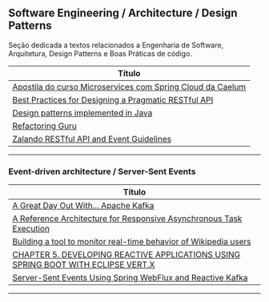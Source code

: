 ## Software Engineering / Architecture / Design Patterns

Seção dedicada a textos relacionados a Engenharia de Software, Arquitetura, Design Patterns e Boas Práticas de código.


| **Título**  |
|---|
|[Apostila do curso Microservices com Spring Cloud da Caelum]|
|[Best Practices for Designing a Pragmatic RESTful API]|
|[Design patterns implemented in Java]|
|[Refactoring Guru]|
|[Zalando RESTful API and Event Guidelines]|
------------

[Apostila do curso Microservices com Spring Cloud da Caelum]: <https://github.com/caelum/apostila-microservices-com-spring-cloud>

[Best Practices for Designing a Pragmatic RESTful API]: <https://www.vinaysahni.com/best-practices-for-a-pragmatic-restful-api>

[Design patterns implemented in Java]: <https://java-design-patterns.com/>

[Refactoring Guru]: <https://refactoring.guru/>

[Zalando RESTful API and Event Guidelines]: <https://opensource.zalando.com/restful-api-guidelines/#_zalando_restful_api_and_event_guidelines>

### Event-driven architecture / Server-Sent Events

|**Título** |
|---|
|[A Great Day Out With... Apache Kafka]|
|[A Reference Architecture for Responsive Asynchronous Task Execution]|
|[Building a tool to monitor real-time behavior of Wikipedia users]|
|[CHAPTER 5. DEVELOPING REACTIVE APPLICATIONS USING SPRING BOOT WITH ECLIPSE VERT.X]|
|[Server-Sent Events Using Spring WebFlux and Reactive Kafka]|
------------

[A Great Day Out With... Apache Kafka]: <https://a-great-day-out-with.github.io/kafka.html>
[A Reference Architecture for Responsive Asynchronous Task Execution]: <https://medium.com/event-driven-utopia/a-reference-architecture-for-responsive-asynchronous-task-execution-783bd2a1ed8b>
[Building a tool to monitor real-time behavior of Wikipedia users]: <https://medium.com/apache-pinot-developer-blog/analyzing-wikipedia-in-real-time-with-apache-kafka-and-pinot-4b4e5e36936b>
[CHAPTER 5. DEVELOPING REACTIVE APPLICATIONS USING SPRING BOOT WITH ECLIPSE VERT.X]: <https://access.redhat.com/documentation/en-us/red_hat_support_for_spring_boot/2.2/html/spring_boot_runtime_guide/developing-reactive-applications-using-spring-boot-vertx_spring-boot#server-sent-events_spring-boot>
[Server-Sent Events Using Spring WebFlux and Reactive Kafka]: <https://medium.com/egen/server-sent-events-using-spring-webflux-and-reactive-kafka-1a7ddbca4f5d>
